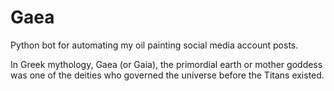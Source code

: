 # Gaea
Python bot for automating my oil painting social media account posts.

In Greek mythology, Gaea (or Gaia), the primordial earth or mother
goddess was one of the deities who governed the universe before the
Titans existed.
